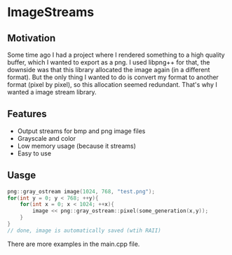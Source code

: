 ImageStreams
============

Motivation
----------
Some time ago I had a project where I rendered something to a high quality buffer, which I wanted to export as a png. I used libpng++ for that, the downside was that this library allocated the image again (in a different format). But the only thing I wanted to do is convert my format to another format (pixel by pixel), so this allocation seemed redundant. That's why I wanted a image stream library.

Features
--------
* Output streams for bmp and png image files
* Grayscale and color
* Low memory usage (because it streams)
* Easy to use

Uasge
-----
```C++
png::gray_ostream image(1024, 768, "test.png");
for(int y = 0; y < 768; ++y){
	for(int x = 0; x < 1024; ++x){
		image << png::gray_ostream::pixel(some_generation(x,y));
	}
}
// done, image is automatically saved (wtih RAII)
```

There are more examples in the main.cpp file.